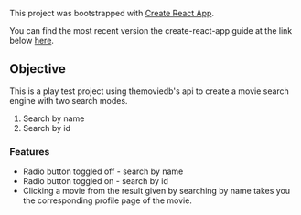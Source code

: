 This project was bootstrapped with [Create React App](https://github.com/facebookincubator/create-react-app).

You can find the most recent version the create-react-app guide at the link below [here](https://github.com/facebookincubator/create-react-app/blob/master/packages/react-scripts/template/README.md).

## Objective

This is a play test project using themoviedb's api to create a movie search engine with two search modes.

1. Search by name
2. Search by id

### Features

- Radio button toggled off - search by name
- Radio button toggled on - search by id
- Clicking a movie from the result given by searching by name takes you the corresponding profile page of the movie.  
